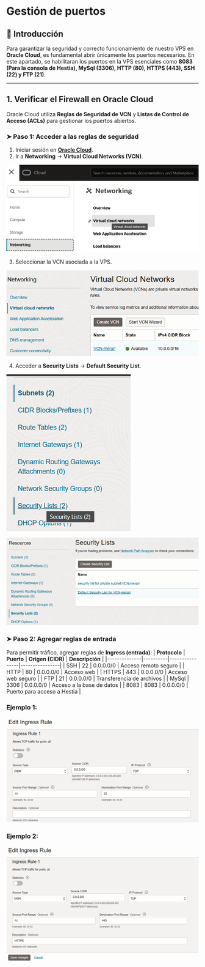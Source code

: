 # Gestión de puertos

## 📌 Introducción
Para garantizar la seguridad y correcto funcionamiento de nuestro VPS en **Oracle Cloud**, es fundamental abrir únicamente los puertos necesarios. En este apartado, se habilitaran los puertos en la VPS esenciales como **8083 (Para la consola de Hestia), MySql (3306), HTTP (80), HTTPS (443), SSH (22) y FTP (21)**.

---

## 1. Verificar el Firewall en Oracle Cloud  
Oracle Cloud utiliza **Reglas de Seguridad de VCN** y **Listas de Control de Acceso (ACLs)** para gestionar los puertos abiertos.

### ➤ **Paso 1: Acceder a las reglas de seguridad**
1. Iniciar sesión en **[Oracle Cloud](https://cloud.oracle.com/)**.
2. Ir a **Networking** → **Virtual Cloud Networks (VCN)**.  

![Virtual Cloud Networks](01_VCN.png)

3. Seleccionar la VCN asociada a la VPS.  

![Seleccionar mi VCN](02_myVCN.png)

4. Acceder a **Security Lists** → **Default Security List**.  

![Default securityList](03_securityList.png)  

![Seleccionar default](04_defaultList.png)

### ➤ **Paso 2: Agregar reglas de entrada**
Para permitir tráfico, agregar reglas de **Ingress (entrada)**:
| **Protocolo** | **Puerto** | **Origen (CIDR)** | **Descripción** |
|--------------|----------|----------------|----------------|
| SSH | 22 | 0.0.0.0/0 | Acceso remoto seguro |
| HTTP | 80 | 0.0.0.0/0 | Acceso web |
| HTTPS | 443 | 0.0.0.0/0 | Acceso web seguro |
| FTP | 21 | 0.0.0.0/0 | Transferencia de archivos |
| MySql | 3306 | 0.0.0.0/0 | Acceso a la base de datos |
| 8083 | 8083 | 0.0.0.0/0 | Puerto para acceso a Hestia |  

### Ejemplo 1:  

![Regla acceso 1](05_reglasIngreso.png)  

### Ejemplo 2:  

![Regla acceso 2](06_reglasIngreso.png)

